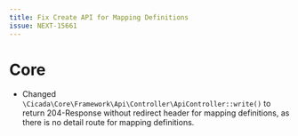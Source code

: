 ```yaml
---
title: Fix Create API for Mapping Definitions
issue: NEXT-15661
---
```

# Core
* Changed `\Cicada\Core\Framework\Api\Controller\ApiController::write()` to return 204-Response without redirect header for mapping definitions, as there is no detail route for mapping definitions.

